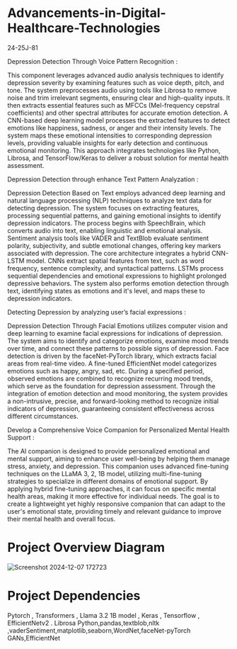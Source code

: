# Advancements-in-Digital-Healthcare-Technologies
24-25J-81

Depression Detection Through Voice Pattern Recognition :

This component leverages advanced audio analysis techniques to identify depression severity by examining features such as voice depth, pitch, and tone. The system preprocesses audio using tools like Librosa to remove noise and trim irrelevant segments, ensuring clear and high-quality inputs. It then extracts essential features such as MFCCs (Mel-frequency cepstral coefficients) and other spectral attributes for accurate emotion detection.
A CNN-based deep learning model processes the extracted features to detect emotions like happiness, sadness, or anger and their intensity levels. The system maps these emotional intensities to corresponding depression levels, providing valuable insights for early detection and continuous emotional monitoring. This approach integrates technologies like Python, Librosa, and TensorFlow/Keras to deliver a robust solution for mental health assessment.


Depression Detection through enhance Text Pattern Analyzation :

Depression Detection Based on Text employs advanced deep learning and natural language processing (NLP) techniques to analyze text data for detecting depression. The system focuses on extracting features, processing sequential patterns, and gaining emotional insights to identify depression indicators.
The process begins with SpeechBrain, which converts audio into text, enabling linguistic and emotional analysis. Sentiment analysis tools like VADER and TextBlob evaluate sentiment polarity, subjectivity, and subtle emotional changes, offering key markers associated with depression. The core architecture integrates a hybrid CNN-LSTM model. CNNs extract spatial features from text, such as word frequency, sentence complexity, and syntactical patterns. LSTMs process sequential dependencies and emotional expressions to highlight prolonged depressive behaviors.
The system also performs emotion detection through text, identifying states as emotions and it's level, and maps these to depression indicators.

Detecting Depression by analyzing user’s facial expressions :

Depression Detection Through Facial Emotions utilizes computer vision and deep learning to examine facial expressions for indications of depression. The system aims to identify and categorize emotions, examine mood trends over time, and connect these patterns to possible signs of depression.
Face detection is driven by the faceNet-PyTorch library, which extracts facial areas from real-time video. A fine-tuned EfficientNet model categorizes emotions such as happy, angry, sad, etc. During a specified period, observed emotions are combined to recognize recurring mood trends, which serve as the foundation for depression assessment.
Through the integration of emotion detection and mood monitoring, the system provides a non-intrusive, precise, and forward-looking method to recognize initial indicators of depression, guaranteeing consistent effectiveness across different circumstances.

Develop a Comprehensive Voice Companion for Personalized Mental Health Support :

The AI companion is designed to provide personalized emotional and mental support, aiming to enhance user well-being by helping them manage stress, anxiety, and depression. This companion uses advanced fine-tuning techniques on the LLaMA 3, 2, 1B model, utilizing multi-fine-tuning strategies to specialize in different domains of emotional support. By applying hybrid fine-tuning approaches, it can focus on specific mental health areas, making it more effective for individual needs. The goal is to create a lightweight yet highly responsive companion that can adapt to the user's emotional state, providing timely and relevant guidance to improve their mental health and overall focus.



# Project Overview Diagram
![Screenshot 2024-12-07 172723](https://github.com/user-attachments/assets/50c6fd2b-4a8f-476c-8847-114943107447)


# Project Dependencies
Pytorch , Transformers , Llama 3.2 1B model , Keras , Tensorflow , EfficientNetv2 . Librosa
Python,pandas,textblob,nltk ,vaderSentiment,matplotlib,seaborn,WordNet,faceNet-pyTorch
GANs,EfficientNet

